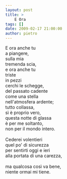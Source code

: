```yaml
---
layout: post
title: >
    E Ora
tags: []
date: 2009-02-17 21:00:00
author: pietro
---
```

E ora anche tu<br/>a piangere,<br/>sulla mia<br/>tremenda scia,<br/>e ora anche tu<br/>triste<br/>in pezzi<br/>cerchi le schegge,<br/>del passato cadente<br/>come una stella<br/>nell'atmosfera ardente;<br/>tutto collassa,<br/>sì è proprio vero,<br/>questa notte di glassa<br/>è per me soltanto,<br/>non per il mondo intero.<br/><br/>Cederei volentieri<br/>quel po' di sicurezza<br/>per sentirti oggi e ieri<br/>alla portata di una carezza,<br/><br/>ma qualcosa così va bene,<br/>niente ormai mi tiene.
